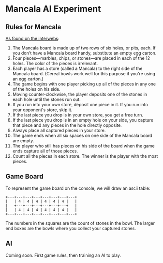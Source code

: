 # Mancala AI Experiment

## Rules for Mancala

[As found on the interwebs](https://www.thespruce.com/how-to-play-mancala-409424):

1. The Mancala board is made up of two rows of six holes, or pits, each. If you don't have a Mancala board handy, substitute an empty egg carton.
1. Four pieces—marbles, chips, or stones—are placed in each of the 12 holes. The color of the pieces is irrelevant.
1. Each player has a store (called a Mancala) to the right side of the Mancala board. (Cereal bowls work well for this purpose if you're using an egg carton.)
1. The game begins with one player picking up all of the pieces in any one of the holes on his side.
1. Moving counter-clockwise, the player deposits one of the stones in each hole until the stones run out.
1. If you run into your own store, deposit one piece in it. If you run into your opponent's store, skip it.
1. If the last piece you drop is in your own store, you get a free turn.
1. If the last piece you drop is in an empty hole on your side, you capture that piece and any pieces in the hole directly opposite.
1. Always place all captured pieces in your store.
1. The game ends when all six spaces on one side of the Mancala board are empty.
1. The player who still has pieces on his side of the board when the game ends capture all of those pieces.
1. Count all the pieces in each store. The winner is the player with the most pieces.

## Game Board

To represent the game board on the console, we will draw an ascii table:
```
+---+---+---+---+---+---+---+---+
|   | 4 | 4 | 4 | 4 | 4 | 4 |   |
|   +---+---+---+---+---+---+   |
|   | 4 | 4 | 4 | 4 | 4 | 4 |   |
+---+---+---+---+---+---+---+---+
```

The numbers in the squares are the count of stones in the bowl. The larger
end boxes are the bowls where you collect your captured stones. 

## AI 

Coming soon. First game rules, then training an AI to play.
